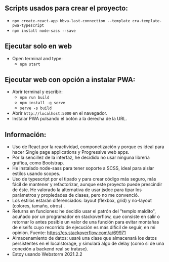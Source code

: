 ## Scripts usados para crear el proyecto:
- `npx create-react-app bbva-last-connection --template cra-template-pwa-typescript`
- `npm install node-sass --save`

## Ejecutar solo en web
- Open terminal and type:
    - `npm start`

## Ejecutar web con opción a instalar PWA:
- Abrir terminal y escribir:
    - `npm run build`
    - `npm install -g serve`
    - `serve -s build`
- Abrir `http://localhost:5000` en el navegador.
- Instalar PWA pulsando el botón a la derecha de la URL.

## Información:
- Uso de React por la reactividad, componetización y porque es ideal para hacer 
Single page applications y Progressive web apps.
- Por la sencillez de la interfaz, he decidido no usar ninguna librería gráfica, 
como Bootstrap.
- He instalado node-sass para tener soporte a SCSS, ideal para aislar estilos
usando scopes.
- Uso de typescript por el tipado y para crear código más seguro, más fácil de
mantener y refactorizar, aunque este proyecto puede prescindir de éste. He valorado
la alternativa de usar jsdoc para tipar los parámetros y propiedades de clases,
pero no me convenció.
- Los estilos estarán diferenciados: layout (flexbox, grid) y no-layout (colores, 
tamaño, otros) .
- Returns en funciones: he decidio usar el patrón del "templo maldito", acuñado por
un programador en stackoverflow, que consiste en salir o retornar lo antes posible
un valor de una función para evitar montañas de elseifs cuyo recorrido de ejecución 
es más difícil de seguir, en mi opinión. Fuente: https://es.stackoverflow.com/a/69971
- Almacenamiento de datos: usaré una clase que almacenará los datos persistentes
en el localstorage, y simulará algo de delay (como si de una conexión a backend real
se tratase).
- Estoy usando Webstorm 2021.2.2
